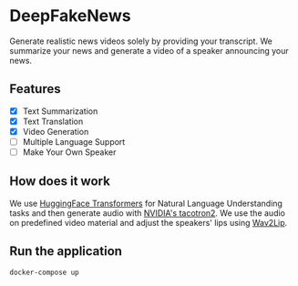 # DeepFakeNews

Generate realistic news videos solely by providing your transcript. We summarize your news and generate a video of a speaker announcing your news.

## Features
- [x] Text Summarization
- [x] Text Translation
- [x] Video Generation
- [ ] Multiple Language Support
- [ ] Make Your Own Speaker

## How does it work

We use [HuggingFace Transformers](https://huggingface.co/transformers/index.html) for Natural Language Understanding tasks and then generate audio with [NVIDIA's tacotron2](https://github.com/NVIDIA/tacotron2). We use the audio on predefined video material and adjust the speakers' lips using [Wav2Lip](https://github.com/Rudrabha/Wav2Lip).

## Run the application

`docker-compose up`
